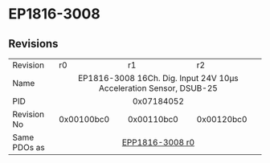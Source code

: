 # EP1816-3008

## Revisions
<table>
<tr>
<td>Revision</td>
<td>r0</td>
<td>r1</td>
<td>r2</td>
</tr>
<tr>
<td>Name</td>
<td colspan=3 align="center">EP1816-3008 16Ch. Dig. Input  24V 10µs Acceleration Sensor, DSUB-25</td>
</tr>
<tr>
<td>PID</td>
<td colspan=3 align="center">0x07184052</td>
</tr>
<tr>
<td>Revision No</td>
<td>0x00100bc0</td>
<td>0x00110bc0</td>
<td>0x00120bc0</td>
</tr>
<tr>
<td>Same PDOs as</td>
<td colspan=3 align="center"><a href="EPP1816-3008.md">EPP1816-3008 r0</a></td>
</tr>
</table>
